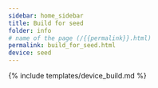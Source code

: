 ```yaml
---
sidebar: home_sidebar
title: Build for seed
folder: info
# name of the page (/{{permalink}}.html)
permalink: build_for_seed.html
device: seed
---
```

{% include templates/device_build.md %}
